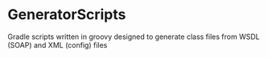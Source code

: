 # GeneratorScripts
Gradle scripts written in groovy designed to generate class files from WSDL (SOAP) and XML (config) files
